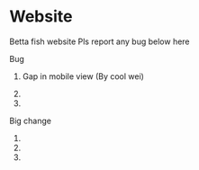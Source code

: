 # Website
Betta fish website 
Pls report any bug below here 

Bug

1. Gap in mobile view (By cool wei)

2.

3.



Big change 

1.

2.

3.
